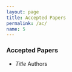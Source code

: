 ```yaml
---
layout: page
title: Accepted Papers
permalink: /ac/
name: 5
---
```

### Accepted Papers
* *Title* 
Authors 
